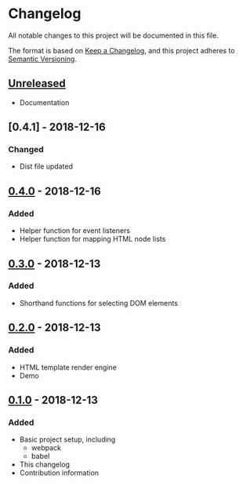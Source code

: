 # Changelog
All notable changes to this project will be documented in this file.

The format is based on [Keep a Changelog](https://keepachangelog.com/en/1.0.0/),
and this project adheres to [Semantic Versioning](https://semver.org/spec/v2.0.0.html).

## [Unreleased]
* Documentation

## [0.4.1] - 2018-12-16
### Changed
* Dist file updated

## [0.4.0] - 2018-12-16
### Added
* Helper function for event listeners
* Helper function for mapping HTML node lists

## [0.3.0] - 2018-12-13
### Added
* Shorthand functions for selecting DOM elements

## [0.2.0] - 2018-12-13
### Added
* HTML template render engine
* Demo

## [0.1.0] - 2018-12-13
### Added
* Basic project setup, including
	* webpack
	* babel
* This changelog
* Contribution information

[Unreleased]: https://github.com/brians-open-source-stuff/no-reaction/compare/v0.3.0...HEAD
[0.4.0]: https://github.com/brians-open-source-stuff/no-reaction/compare/v0.3.0...v0.4.0
[0.3.0]: https://github.com/brians-open-source-stuff/no-reaction/compare/v0.2.0...v0.3.0
[0.2.0]: https://github.com/brians-open-source-stuff/no-reaction/compare/v0.1.0...v0.2.0
[0.1.0]: https://github.com/brians-open-source-stuff/no-reaction/compare/{1day}...v0.1.0